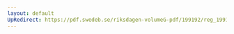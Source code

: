 ```yaml
---
layout: default
UpRedirect: https://pdf.swedeb.se/riksdagen-volumeG-pdf/199192/reg_199192/reg_199192_0790.pdf
---
```

